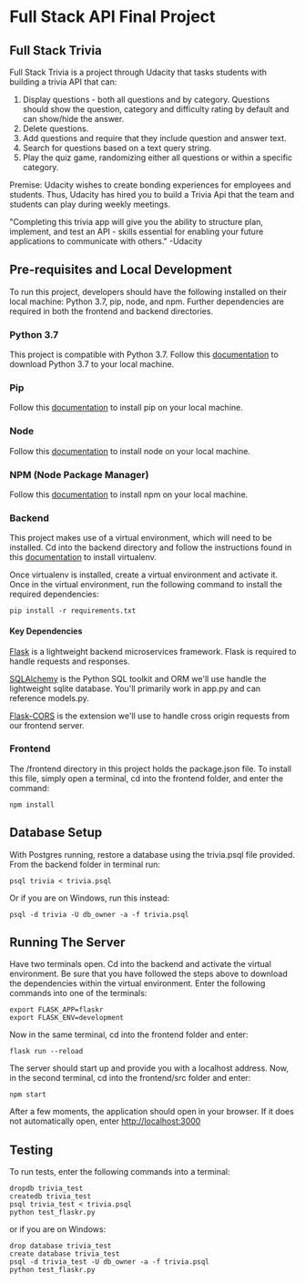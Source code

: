 # Full Stack API Final Project


## Full Stack Trivia

Full Stack Trivia is a project through Udacity that tasks students with building a trivia API that can:

1. Display questions - both all questions and by category. Questions should show the question, category and difficulty rating by default and can show/hide the answer.
2. Delete questions.
3. Add questions and require that they include question and answer text.
4. Search for questions based on a text query string.
5. Play the quiz game, randomizing either all questions or within a specific category.

Premise: Udacity wishes to create bonding experiences for employees and students. Thus, Udacity has hired you to build a Trivia Api that the team and students can play during weekly meetings.

"Completing this trivia app will give you the ability to structure plan, implement, and test an API - skills essential for enabling your future applications to communicate with others."
    -Udacity

## Pre-requisites and Local Development
To run this project, developers should have the following installed on their local machine: Python 3.7, pip, node, and npm. Further dependencies are required in both the frontend and backend directories.
### Python 3.7
This project is compatible with Python 3.7. Follow this [documentation](https://www.python.org/downloads/release/python-370/) to download Python 3.7 to your local machine. 

### Pip
Follow this [documentation](https://pip.pypa.io/en/stable/cli/pip_install/) to install pip on your local machine. 

### Node
Follow this [documentation](https://nodejs.org/en/) to install node on your local machine. 

### NPM (Node Package Manager)
Follow this [documentation](https://www.npmjs.com/) to install npm on your local machine. 

### Backend 
This project makes use of a virtual environment, which will need to be installed. Cd into the backend directory and follow the instructions found in this [documentation](https://packaging.python.org/guides/installing-using-pip-and-virtual-environments/) to install virtualenv. 

Once virtualenv is installed, create a virtual environment and activate it. Once in the virtual environment, run the following command to install the required dependencies: 
```
pip install -r requirements.txt
```

#### Key Dependencies
[Flask](http://flask.pocoo.org/) is a lightweight backend microservices framework. Flask is required to handle requests and responses.

[SQLAlchemy](https://www.sqlalchemy.org/) is the Python SQL toolkit and ORM we'll use handle the lightweight sqlite database. You'll primarily work in app.py and can reference models.py.

[Flask-CORS](https://flask-cors.readthedocs.io/en/latest/#) is the extension we'll use to handle cross origin requests from our frontend server.



### Frontend 
The /frontend directory in this project holds the package.json file. To install this file, simply open a terminal, cd into the frontend folder, and enter the command: 
```
npm install
```

## Database Setup
With Postgres running, restore a database using the trivia.psql file provided. From the backend folder in terminal run:
```
psql trivia < trivia.psql
```

Or if you are on Windows, run this instead: 
```
psql -d trivia -U db_owner -a -f trivia.psql
```

## Running The Server
Have two terminals open. Cd into the backend and activate the virtual environment. Be sure that you have followed the steps above to download the dependencies within the virtual environment. Enter the following commands into one of the terminals: 
```
export FLASK_APP=flaskr
export FLASK_ENV=development
```
Now in the same terminal, cd into the frontend folder and enter:
```
flask run --reload
```
The server should start up and provide you with a localhost address. Now, in the second terminal, cd into the frontend/src folder and enter: 
```
npm start
```
After a few moments, the application should open in your browser. If it does not automatically open, enter [http://localhost:3000](http://localhost:3000)


## Testing
To run tests, enter the following commands into a terminal:
```
dropdb trivia_test
createdb trivia_test
psql trivia_test < trivia.psql
python test_flaskr.py
```

or if you are on Windows:
```
drop database trivia_test
create database trivia_test
psql -d trivia_test -U db_owner -a -f trivia.psql
python test_flaskr.py
```